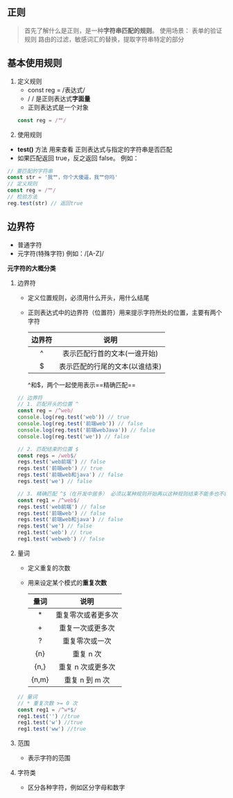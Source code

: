 ## 正则

> 首先了解什么是正则，是一种**字符串匹配的规则**。
> 使用场景：
> 表单的验证规则
> 路由的过滤，敏感词汇的替换，提取字符串特定的部分

## 基本使用规则

1. 定义规则
   - const reg = /表达式/
   - / / 是正则表达式**字面量**
   - 正则表达式是一个对象
   ```js
   const reg = /艹/
   ```
2. 使用规则

- **test()** 方法 用来查看 正则表达式与指定的字符串是否匹配
- 如果匹配返回 true，反之返回 false。
  例如：

```javascript
// 要匹配的字符串
const str = '我艹，你个大傻逼，我艹你吗'
// 定义规则
const reg = /艹/
// 检验方法
reg.test(str) // 返回true
```

## 边界符

- 普通字符
- 元字符(特殊字符)
  例如：/[A-Z]/

**元字符的大概分类**

1. 边界符

   - 定义位置规则，必须用什么开头，用什么结尾
   - 正则表达式中的边界符（位置符）用来提示字符所处的位置，主要有两个字符

     | 边界符 |              说明              |
     | :----: | :----------------------------: |
     |   ^    |  表示匹配行首的文本(一谁开始)  |
     |   $    | 表示匹配的行尾的文本(以谁结束) |

     ^和$，两个一起使用表示==精确匹配==

   ```javascript
   // 边界符
   // 1. 匹配开头的位置 ^
   const reg = /^web/
   console.log(reg.test('web')) // true
   console.log(reg.test('前端web')) // false
   console.log(reg.test('前端webJava')) // false
   console.log(reg.test('we')) // false

   // 2. 匹配结束的位置 $
   const regs = /web$/
   regs.test('web前端') // false
   regs.test('前端web') // true
   regs.test('前端web和java') // false
   regs.test('we') // false

   // 3. 精确匹配 ^$（在开发中居多） 必须以某种规则开始再以这种规则结束不能多也不能少
   const reg1 = /^web$/
   regs.test('web前端') // false
   regs.test('前端web') // false
   regs.test('前端web和java') // false
   regs.test('we') // false
   reg1.test('web') // true
   reg1.test('webweb') // false
   ```

2. 量词
   - 定义重复的次数
   - 用来设定某个模式的**重复次数**

     | 量词  |        说明        |
     | :---: | :----------------: |
     |  *    | 重复零次或者更多次 |
     |   +   |  重复一次或更多次  |
     |   ?   |   重复零次或一次   |
     |  {n}  |     重复 n 次      |
     | {n,}  | 重复 n 次或更多次  |
     | {n,m} |   重复 n 到 m 次   |

   ```js
   // 量词
   // * 重复次数 >= 0 次
   const reg1 = /^w*$/
   reg1.test('') //true
   reg1.test('w') //true
   reg1.test('ww') //true
   ```

3. 范围
   - 表示字符的范围
4. 字符类
   - 区分各种字符，例如区分字母和数字


